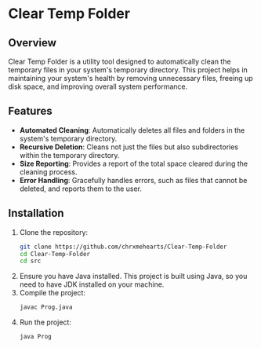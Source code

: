 # Clear Temp Folder

## Overview

Clear Temp Folder is a utility tool designed to automatically clean the temporary files in your system's temporary directory. This project helps in maintaining your system's health by removing unnecessary files, freeing up disk space, and improving overall system performance.

## Features

- **Automated Cleaning**: Automatically deletes all files and folders in the system's temporary directory.
- **Recursive Deletion**: Cleans not just the files but also subdirectories within the temporary directory.
- **Size Reporting**: Provides a report of the total space cleared during the cleaning process.
- **Error Handling**: Gracefully handles errors, such as files that cannot be deleted, and reports them to the user.

## Installation

1. Clone the repository:
   ```bash
   git clone https://github.com/chrxmehearts/Clear-Temp-Folder
   cd Clear-Temp-Folder
   cd src
2. Ensure you have Java installed. This project is built using Java, so you need to have JDK installed on your machine.
3. Compile the project:
   ```bash
   javac Prog.java
4. Run the project:
   ```bash
   java Prog

